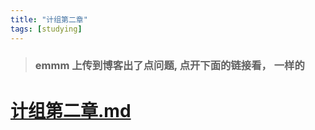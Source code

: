 ```yaml
---
title: "计组第二章"
tags: [studying]
---
```



> ### emmm 上传到博客出了点问题, 点开下面的链接看， 一样的

# [计组第二章.md](/_posts/计组第二章.md)
